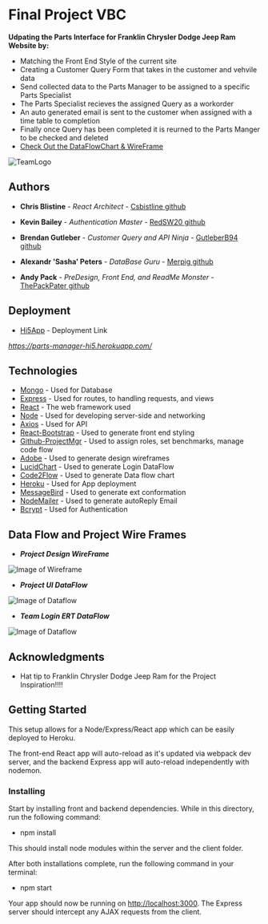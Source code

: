 # Final Project VBC

**Udpating the Parts Interface for Franklin Chrysler Dodge Jeep Ram Website by:**

* Matching the Front End Style of the current site
* Creating a Customer Query Form that takes in the customer and vehvile data
* Send collected data to the Parts Manager to be assigned to a specific Parts Specialist
* The Parts Specialist recieves the assigned Query as a workorder
* An auto generated email is sent to the customer when assigned with a time table to completion
* Finally once Query has been completed it is reurned to the Parts Manger to be checked and deleted
* [Check Out the DataFlowChart & WireFrame](##-Data-Flow-and-Project-Wire-Frames)

![TeamLogo](https://github.com/csbistline/project3/blob/59ab4c928fa4b71d77a23fe75f12c78e5defcd78/client/public/assets/misc/Hi5.png)

## Authors

* **Chris Blistine** - *React Architect* - [Csbistline github](https://github.com/csbistline)

* **Kevin Bailey** - *Authentication Master* - [RedSW20 github](https://github.com/redSW20)

* **Brendan Gutleber** - *Customer Query and API Ninja* - [GutleberB94 github](https://github.com/GutleberB94)

* **Alexandr 'Sasha' Peters** - *DataBase Guru* - [Merpig github](https://github.com/merpig)

* **Andy Pack** - *PreDesign, Front End, and ReadMe Monster* - [ThePackPater github](https://github.com/ThePackPater)

## Deployment

* [Hi5App](https://parts-manager-hi5.herokuapp.com) - Deployment Link

_<https://parts-manager-hi5.herokuapp.com/>_

## Technologies

* [Mongo](www.npmjs.com/package/mongodb) - Used for Database
* [Express](https://www.npmjs.com/package/express) - Used for routes, to handling requests, and views
* [React](https://github.com/reactjs/reactjs.org) - The web framework used
* [Node](https://www.npmjs.com/package/node) - Used for developing server-side and networking
* [Axios](https://www.npmjs.com/package/axios) - Used for API
* [React-Bootstrap](https://react-bootstrap.github.io/) - Used to generate front end styling
* [Github-ProjectMgr](https://github.com/features/project-management/) - Used to assign roles, set benchmarks, manage code flow
* [Adobe](https://www.adobe.io/apis/creativecloud/xd.html) - Used to generate design wireframes
* [LucidChart](https://www.lucidchart.com/) - Used to generate Login DataFlow
* [Code2Flow](https://code2flow.com/) - Used to generate Data flow chart
* [Heroku](https://devcenter.heroku.com/categories/reference) - Used for App deployment
* [MessageBird](https://www.messagebird.com/en/) - Used to generate ext conformation
* [NodeMailer](https://nodemailer.com/about/) - Used to generate autoReply Email
* [Bcrypt](https://www.npmjs.com/package/bcrypt) - Used for Authentication


## Data Flow and Project Wire Frames

* **_Project Design WireFrame_**
  
 ![Image of Wireframe](https://github.com/csbistline/project3/blob/fe6e931bdeab0c4aff4271d84edc2292282ce2f1/client/public/assets/misc/partswireframe.PNG)

* **_Project UI DataFlow_**
  
 ![Image of Dataflow](https://github.com/csbistline/project3/blob/dafa2e567cc740dd1d483837ff84022037401d4a/client/public/assets/misc/UIdataFlowChart.png)

* **_Team Login ERT DataFlow_**
  
 ![Image of Dataflow](https://github.com/csbistline/project3/blob/5bc82f4431865d762d37b8fabc990014307f9022/client/public/assets/misc/WorkOrderDataflow.PNG)

## Acknowledgments

* Hat tip to Franklin Chrysler Dodge Jeep Ram for the Project Inspiration!!!!

## Getting Started

This setup allows for a Node/Express/React app which can be easily deployed to Heroku.

The front-end React app will auto-reload as it's updated via webpack dev server, and the backend Express app will auto-reload independently with nodemon.

### Installing

Start by installing front and backend dependencies. While in this directory, run the following command:

* npm install

This should install node modules within the server and the client folder.

After both installations complete, run the following command in your terminal:

* npm start

Your app should now be running on <http://localhost:3000>. The Express server should intercept any AJAX requests from the client.
